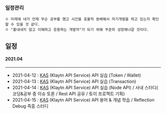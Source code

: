### 일정관리
```
ㅇ 미래에 내가 언제 무슨 공부를 했고 시간을 효율적 분배해서 자기개발을 하고 있는지 확인할 수 있을 것 같다. 
ㅇ "흉내내지 않고 이해하고 응용하는 개발자"가 되기 위해 꾸준히 성장해나갈 것이다.
```
## 일정
  #### 2021.04
  ----
  + 2021-04-12 : [KAS](https://github.com/hgs-study/Klaytn-API) (Klaytn API Service) API 실습 (Token / Wallet)
  + 2021-04-13 : [KAS](https://github.com/hgs-study/Klaytn-API) (Klaytn API Service) API 실습 (Transaction)
  + 2021-04-14 : [KAS](https://github.com/hgs-study/Klaytn-API) (Klaytn API Service) API 실습 (Node API) / 사내 스터디( 코딩&공부 중 이슈 토론 / Rest API 공유 / 토이 프로젝트 기획)
  + 2021-04-15 : [KAS](https://github.com/hgs-study/Klaytn-API) (Klaytn API Service) API 용어 & 개념 학습 / Reflection Debug 즉흥 스터디
